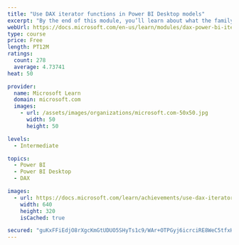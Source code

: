 ```yaml
---
title: "Use DAX iterator functions in Power BI Desktop models"
excerpt: "By the end of this module, you’ll learn about what the family of iterator functions can do and how to use them in your DAX calculations. Calculations will include custom summarizations, ranking, and concatenation."
webUrl: https://docs.microsoft.com/en-us/learn/modules/dax-power-bi-iterator-functions/
type: course
price: Free
length: PT12M
ratings:
  count: 278
  average: 4.73741
heat: 50

provider:
  name: Microsoft Learn
  domain: microsoft.com
  images:
    - url: /assets/images/organizations/microsoft.com-50x50.jpg
      width: 50
      height: 50

levels:
  - Intermediate

topics:
  - Power BI
  - Power BI Desktop
  - DAX

images:
  - url: https://docs.microsoft.com/learn/achievements/use-dax-iterator-functions-power-bi-desktop-social.png
    width: 640
    height: 320
    isCached: true

secured: "guKxFFiEdjO8rXgcKmGtUDUO5SHyTs1c9/WAr+OTPGyj6icrciRE8WeC5tfxH9CSXB9qO7UrX+ctNPUBR5UIV5V4lc1pNOCpREhpIstD/+N+NSZKi/rrc1v4oNEPoKHdlTtES6pfOxXMjFWRkFW4cdePqDzqOnACNkVtS8VajIQ6/Jn7TC2CjUFwpL8Y14UBU2iy/G9ghhd4Rm1HPGLKk72wfb3eLpAkSAzWSTZMZ/bbrf1wm2J4VP2CtZHIuylP9JrOdjo64XGysh0I6Ytmv6cttflzrmUbIK336JUi5uBMcveAv6I33ENGGDF7BzzrfcZVbTg2YAZvzZVz2R7V8crUcMbCi1nnE7nO8F+VNsabmoiGMKrmw4nZ0QXr6ikfIaUrrd2n+noHhi4Nur+hIKKA0Kprw4rdoJoRl/5g7XI=;af6u3X82cvzzngFKCNziFA=="
---
```


